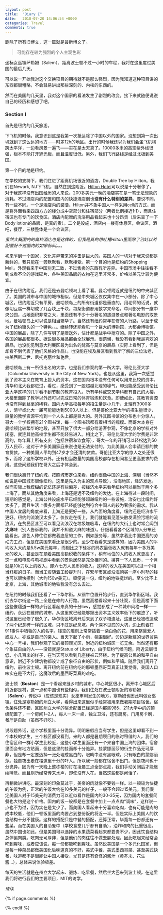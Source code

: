 ```yaml
---
layout: post
title:  "Diary I"
date:   2018-07-20 14:06:54 +0000
categories: Travel
comments: true
---
```


删除了所有旧博文，这一篇就是最新博文了。



> 可能存在较为强烈的个人主观色彩



坐标女巫镇萨勒姆（Salem），距离波士顿不过一小时的车程，我将在这里度过美国的最后几天。

可以说一开始我对这个交换项目的期待就不是那么强烈，因为我知道这种项目讲的东西都很粗略，不会轻易讲出那些深刻的、内核的东西的。

然而在美国的几天里，我对这个国家的看法发生了剧烈的改变。接下来就随便说说自己的经历和感想了吧。

### Section I 

首先是纽约的几天旅游。



下飞机的时候，我意识到这是我第一次抵达除了中国以外的国家。没想到第一次出境就到了这么远的地方——时差12h的地区。出行的时候我还以为我们会坐飞机横跨太平洋，一边看风景一遍飞——实在是太天真了。10000多米的高空紫外线很强，根本不能打开遮光板，而且温度很低。另外，我们飞行路线是经过北极到美国。

第一个目的地是纽约。

在学校的支持下，我们住进了距离机场很近的酒店，Double Tree by Hilton。我们在Newark, NJ下飞机，自然住到这附近。[Hilton Hotel](https://zh.wikipedia.org/wiki/%E5%B8%8C%E7%88%BE%E9%A0%93%E9%85%92%E5%BA%97)可以说是十分奢侈了，对于我这样没有出国经历的人来说，200多美元一晚的酒店实在是一笔无法想象的消耗。不过酒店内的配置和国内的快捷酒店倒也**没有什么特别的差异**。要说不同，有一些不同。一个是酒店内的装潢，Hilton并不象中国人一样采用cell的方式，而是将外面看来四四方方的楼分成中空部分和住宿部分（两者比例接近1:1），而且住宿区也有专门的饮食区。酒店内配赠的洗浴用品看起来也十分昂贵（后来查了一下Body lotion的品牌，是真的贵）。二个是设施，酒店内一楼有休息区，会议区，酒吧，餐厅，三楼整体是一个会议区。

*虽然大概国内的高档酒店也是这样的，但我是真的想吐槽Hilton里面除了浴缸以外配置好不过国内的如家标间。。。*

初来乍到一个国家，文化差异带来的冲击是巨大的。美国人的一切对于我来说都是新鲜的，我只能在一旁默默看，默默接受。第一个目的地是纽约的Shopping Mall。外观看来于中国别无二致，不过售卖的东西有所差异。中国市场中往往看不到或看不全的游戏碟片、各种美国品牌的衣物在这里非常多，价格以美元计较为便宜。



由于在纽约附近，我们还是去曼哈顿岛上看了看。曼哈顿附近就是纽约的中央城区了。美国的城市与中国的城市相似，但是中央城区仅仅集中在一小部分。除了中心城区，纽约附近只有平房。曼哈顿岛上的所有街道都是垂直的，用老师的话说，就像切豆腐一样切成了几百块上千块，每条街道都用数字来命名。中间部分有一座中央公园，占地面积非常之大，里面还有不少十分著名的旅游景点和著名电影的取景地。曼哈顿岛上可以说是相当繁华了。当然还有纽约常年在修的人行路，以至于成为了纽约街头的一个特色。。。继续转还能看见一个巨大的博物馆，大都会博物馆。中国的展品，除了几件写明了是赠送外，估计都是战争中抢夺的。除了中国之外，各国的展品都很多。据说很多展品都会全球展示。很遗憾，我没有看到我最喜欢的展品，也没能见到意大利展区最为出名的梵高与莫奈的展品（实际上看到了，但是却看不到代表了他们风格的作品）。也没能在埃及展区看到我所了解的三位法老，拉美西斯二世、尼托克丽丝和艳后。



曼哈顿岛上有一所很出名的大学，也是我们参观的第一所大学，哥伦比亚大学（Columbia University in the City of New York）。也是从这里，我第一次感觉到了资本主义在教育上投入的资本，这在国内根本没有任何可以用来比较的资本。清华和北大我都进过，看过，感受到了一股超越北理的壕气，却没能感受到哥伦比亚大学这样的几乎看不到节制的教育投入。所有学科或交叉学科都有自己的大楼，大楼里面除了教学以外还可以完成日常的体育锻炼和饮食。即使如此，其教育资源也没有得到丝毫的稀释。国内大学高校每年的招生量是小几千，北理有3000多人，清华或北大一届可能能达到5000人以上。但是哥伦比亚大学的招生量很少，巨量的教学资源平均到一个人头上都是巨大的。另外其图书馆的分布也十分惊人，哥大一个学校拥有21个图书馆，每一个图书馆都有着相当的规模。而哥大本身在曼哈顿比较繁华的地段，甚至开放了很大一部分给游客参观，不像北京的学校对外闭塞，就连其他高校学生都不能轻易进入。相比之下，哥伦比亚大学的学费是非常高的，每年算上所有支出（包括住宿和饮食等），哥大一年的开销可以轻松达到50万人民币，这对于许多美国家庭来说也是无法支付的。为此美国人会申请巨额的教育贷款，一种美国人平均到47岁才会还清的贷款。哥伦比亚大学的惊人之处还很多，而除了这所学校以外，还有相当数量的美国高校都存在相同甚至更高要求的费用。这些问题我们在哥大之后才体会到。



我们很快离开了纽约城。按照城市定位来看，纽约很像中国的上海、深圳（当然不如说是中国城市很像纽约，这里是先入为主的观点导致），沿海地区，经济发达。然而实际上我模糊的记忆还是有些偏差，按经济水平来看年纽约可以相当于两个多上海了，而从其他角度来看，上海还是远不及纽约的发达。在上海待过一段时间，短期的感觉是，上海公共设施水平已经能够超越纽约的一些设施，治安也比纽约好太多了，而且生活上很多方面都已经能够达到符合中国人的较为奢侈的需求。我从中国人宜居的角度来看，上海还是更好一些，从片面的角度看，纽约还是经济水平更好。纽约的流浪汉太多了。仅仅走在街上，我们就能看见蓬头散发满脸污垢的流浪汉，在贫民区甚至可以看见流浪汉在垃圾堆吸毒，在纽约的大街上也时常会闻到**大麻**味（别人告诉我的，我并不知道大麻的味道）。仔细看看各个区域的人分布还能看出，黑色人种往往都做着底层的工作，例如服务等，虽然拿着比中国更高的劳动力工资，但是在美国来看还是很少的。至少在我看来是这样的，因为美国人的平均收入大约是5.5w美元每年，而相比之下硅谷的码农最低收入就有每年十多万美元的收入，甚至是在顶着美国高额税收的条件下，稍有地位的人的收入就更高了。这一点和电影与电视剧中看到的景象居然是完全相同的。换算一下人民币，一个月就是10k刀以上的收入，即六七万人民币的收入。这样的收入在美国可以过一个相当舒服的日子。而当工资随着工龄提升时，在繁华市区或沿海购买一座小别墅的钱也可以很快攒到（大约150w美元）。顺便说一句，纽约的地铁挺烂的。至少比不上北京，上海，其他城市的地铁我没有怎么去过。



在纽约的时候我们还看了一下华尔街。从铜牛位置开始步行，直到华尔街区域。我们去华尔街这一路上全是在修的人行路。虽然高楼看起来十分壮观，但是高楼下面这些像隧道一样的步行区看起来真的十分low，感觉都成了一种城市风格一样——纽约，永远在维修的城市。从这里就已经能够窥出资本主义效率低下的痕迹了，听说这里已经修了很久了。华尔街区域离开后来到了双子塔遗址，这里已经被改造成了两个纪念碑一样的区域，只不过是纪念坑。两个深不见底的大坑，边上刻着在911事件中牺牲的人的名字。镂空的雕刻上常常插着一朵白色的花，用来祭奠爱人或友人，亦或是自己的亲人。当天下起了小雨，氛围很好。旁边是新建的世界贸易中心一号楼，我们参观了它的楼顶观光区，附近的纽约城区一览无余。当然还有那个象征自由的人——没错就是Statue of Liberty。由于纽约气候问题，附近云层很低，小几百米的样子，在当天可以看到几座楼被云环绕。为了提高公民的和平自由意识，附近不少建筑物都设计成了象征自由的形状，例如和平鸽。随后我们离开了纽约，前往波士顿。离开纽约前在纽约吃的那顿墨西哥菜真正让我觉得，美国人口味实在是不大行，这魔改后的墨西哥菜真的难吃。



波士顿（**Boston**）是一个看起来挺乡村的城市。中心城区很小，离开中心城区后附近都是村，这一点和中国也有些相似。我们住处在波士顿附近的塞勒姆（**Salem**），传说中（应该是现实）女巫审判发生的地方，塞勒姆也因此叫做女巫镇。住处是塞勒姆的州立大学，看得出来这里似乎经常被用来做暑期项目宿舍。宿舍条件还不错，区区州立大学的宿舍配置已经是国内那些985、211大学中的的顶级配置了，一个房间1~2人，每人一床一桌，独立卫浴，还有厨房。门用房卡刷，餐厅是自助（虽然不好吃）。



说段题外话，这个学校里面十分诡异。明明暑假应当有学生，但是这里却看不到一个本校的学生，三个校区都没看到。来的人都是暑期项目的临时租借的人。我们的住宿区和一群小学生比较近，这些小学生里面还有一个来自中国上海的团体。宿舍里面会有地方贴画，但是这里的挂画却十分诡异。挂蒙娜丽莎的衍生作品无可厚非，但是却一定要选择一张处理成黑白的，眼睛中没有黑眼球，只有眼白的蒙娜丽莎。独自夜出走在楼道里十分的吓人。所以我一般都在宿舍不出门。但是夜间也十分诡异，因为有一天晚上整栋楼的灯在凌晨三点全部点亮，我们手动关闭后才能继续睡觉。而且厕所经常传来水声，即使没有人在。当然这些都是闲话了。



再稍微讲讲吃。最深刻的印象莫过于，美帝的肉就像不要钱一样。以一顿较为快捷的午饭为例，正常的午饭大约在10多美元的样子，一般不会超过15美元。我们假定美国人对于15美元的消费力可以近似看作是国内的30-35元，因为国内的套餐简餐也大约是这个价格。国内的饭一般都是在套餐中加上一点点肉“调味”，这样说一点也不为过，因为实在是太少了。而美国人看起来十分喜欢吃肉，也有可能是肉的成本较低，他们一顿饭里面的肉要占到整份饭的将近一半。但是实际上美国人的饮食结构十分不健康。这样的搭配只是中餐的搭配，还算正常，毕竟每一份都还有一些菜，而在美国人的自助餐中（学校食堂几乎都有自助），油炸和肉的比重很高。虽然中国也如此，但是美国可以选择的水果蔬菜看起来都要贵不少，因此饮食结构总体偏肉类。吃肉无可厚非，但是他们的肉往往不做去腥处理，因此吃起来经常会吃到腥味，或者应该说，每一份都能吃到腥味。虽然说美国是一个多元化国家，但是每一种菜品都做美国化后味道真的不好，美式中餐、美式墨西哥菜、甚至美式快餐，味道都不是很能让中国人接受，尤其是还有奇怪的酱汁（黄芥末、花生酱...），总体来说体验极差。



每天的生活就是在州立大学起床、锻炼、吃早餐，然后坐大巴来到波士顿。在这里我们将进行我们的主要项目，MIT的访学。







*待续*

{% if page.comments %}
<div id="container"></div>
<link rel="stylesheet" href="https://imsun.github.io/gitment/style/default.css">
<script src="https://imsun.github.io/gitment/dist/gitment.browser.js"></script>
<script>
var gitment = new Gitment({
  id: '20', // 可选
  owner: 'psycholsc',
  repo: 'temp',
  oauth: {
    client_id: '9183e7259ea6d850a7df',
    client_secret: 'd0a82473ca685629b50ded0553f402b6ba2b2dee',
  },
})
gitment.render('container')
</script>
{% endif %}